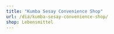 ```yaml
---
title: "Kumba Sesay Convenience Shop"
url: /dia/kumba-sesay-convenience-shop/
shop: Lebensmittel
---
```

